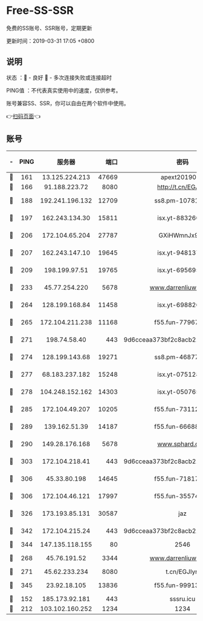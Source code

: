 # Free-SS-SSR

免费的SS账号、SSR账号，定期更新

更新时间：2019-03-31 17:05 +0800

## 说明

状态     ：🙂 - 良好 🙁 - 多次连接失败或连接超时

PING值   ：不代表真实使用中的速度，仅供参考。

账号兼容SS、SSR，你可以自由在两个软件中使用。

👉[扫码页面](https://liesauer.github.io/Free-SS-SSR/)👈

## 账号

|-|PING|服务器|端口|密码|加密方式|区域|
|:----:|:----:|:-----:|-----:|:----:|:----:|:----:|
|🙂|161|13.125.224.213|47669|apext2019001|chacha20|KR|
|🙂|166|91.188.223.72|8080|http://t.cn/EGJIyrl|rc4-md5|RU|
|🙂|188|192.241.196.132|12709|ss8.pm-10781424|aes-256-cfb|US|
|🙂|197|162.243.134.30|15811|isx.yt-88326098|aes-256-cfb|US|
|🙂|206|172.104.65.204|27787|GXiHWmnJx94S|aes-256-cfb|JP|
|🙂|207|162.243.147.10|19645|isx.yt-94813744|aes-256-cfb|US|
|🙂|209|198.199.97.51|19765|isx.yt-69569587|aes-256-cfb|US|
|🙂|233|45.77.254.220|5678|www.darrenliuwei.com|aes-256-cfb|SG|
|🙂|264|128.199.168.84|11458|isx.yt-69882688|aes-256-cfb|SG|
|🙂|265|172.104.211.238|11168|f55.fun-77967881|aes-256-cfb|US|
|🙂|271|198.74.58.40|443|9d6cceaa373bf2c8acb22e60b6a58be6|aes-256-cfb|US|
|🙂|274|128.199.143.68|19271|ss8.pm-46877395|aes-256-cfb|SG|
|🙂|277|68.183.237.182|15248|isx.yt-07512892|aes-256-cfb|SG|
|🙂|278|104.248.152.162|14303|isx.yt-05076511|aes-256-cfb|SG|
|🙂|285|172.104.49.207|10205|f55.fun-73112677|aes-256-cfb|SG|
|🙂|289|139.162.51.39|14187|f55.fun-66688027|aes-256-cfb|SG|
|🙂|290|149.28.176.168|5678|www.sphard.com|aes-256-cfb|AU|
|🙂|303|172.104.218.41|443|9d6cceaa373bf2c8acb22e60b6a58be6|aes-256-cfb|US|
|🙂|306|45.33.80.198|14645|f55.fun-71817463|aes-256-cfb|US|
|🙂|306|172.104.46.121|17997|f55.fun-35574744|aes-256-cfb|SG|
|🙂|326|173.193.85.131|30587|jaz|aes-256-cfb|US|
|🙂|342|172.104.215.24|443|9d6cceaa373bf2c8acb22e60b6a58be6|aes-256-cfb|US|
|🙂|344|147.135.118.155|80|2546|chacha20|US|
|🙂|268|45.76.191.52|3344|www.darrenliuwei.com|aes-256-cfb|JP|
|🙂|271|45.62.233.234|8080|t.cn/EGJIyrl|rc4-md5|CA|
|🙂|345|23.92.18.105|13836|f55.fun-99913847|aes-256-cfb|US|
|🙁|152|185.173.92.181|443|sssru.icu|rc4-md5|RU|
|🙁|212|103.102.160.252|1234|1234|rc4-md5|JP|

